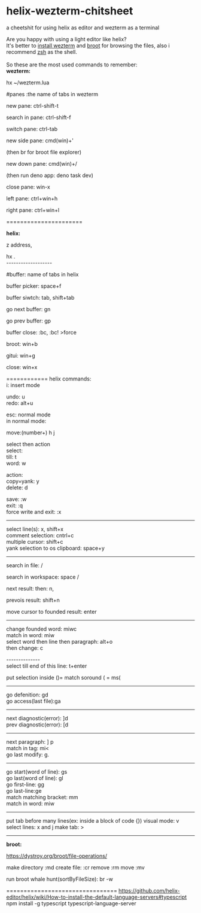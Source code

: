 # helix-wezterm-chitsheet
a cheetshit for using helix as editor and wezterm as a terminal 

Are you happy with using a light editor like helix? <br />
It's better to [install wezterm](https://wezfurlong.org/wezterm/installation.html) 
and [broot](https://dystroy.org/broot/install/) for browsing the files, also i recommend [zsh](https://ohmyz.sh/#install) as the shell. <br />
<br />
So these are the most used commands to remember:<br />
**wezterm:**<br />

hx ~/wezterm.lua <br />

#panes :the name of tabs in wezterm <br />

new pane: ctrl-shift-t <br />

search in pane: ctrl-shift-f <br />

switch pane: ctrl-tab <br />

new side pane: cmd(win)+' <br />

(then br for broot file explorer) <br />

new down pane: cmd(win)+/ <br />

(then run deno app: deno task dev) <br />

close pane: win-x <br />

left pane: ctrl+win+h <br />

right pane: ctrl+win+l <br />

======================

**helix:**

z address,

hx . <br />
------------------- <br />

#buffer: name of tabs in helix <br />

buffer picker: space+f <br />

buffer siwtch: tab, shift+tab <br />

go next buffer: gn <br />

go prev buffer: gp <br />

buffer close: :bc, :bc! >force <br />


broot: win+b <br />

gitui: win+g <br />

close: win+x <br />

============
helix commands: <br />
i: insert mode <br />

undo: u <br />
redo: alt+u <br />

esc: normal mode  <br />
 in normal mode: <br />

move:(number+) h j <br />



select then action <br />
 select: <br />
  till: t <br />
  word: w  <br />

 action: <br />
   copy=yank: y <br />
   delete: d <br />

save: :w <br />
exit: :q <br />
force write and exit: :x <br />

----------------
select line(s): x, shift+x <br />
comment selection: cntrl+c <br />
multiple cursor:   shift+c <br />
yank selection to os clipboard: space+y <br />

-----------------

search in file: /  <br />

search in workspace: space /  <br />

next result: then: n, <br />

prevois result: shift+n <br />

move cursor to founded result: enter <br />

---------------

change founded word: miwc <br />
match in word: miw <br />
select word then line then paragraph: alt+o <br />
then change: c <br />

-------------- <br />
select till end of this line: t+enter <br />

put selection inside ()= match soround ( = ms(  <br />

--------

go defenition: gd <br />
go access(last file):ga <br />

--------
next diagnostic(error): ]d <br />
prev diagnostic(error): [d <br />

-----

next paragraph: ] p <br />
match in tag: mi<   <br />
go last modify: g. <br />

---------

go start(word of line): gs <br />
go last(word of line): gl <br />
go first-line: gg <br />
go last-line:ge <br />
match matching bracket: mm <br />
match in word: miw <br />

---------------

put tab before many lines(ex: inside a block of code {})
visual mode: v
select lines: x and j
make tab: >  

-------------
**broot:**

https://dystroy.org/broot/file-operations/

make directory  :md <name>
create file: :cr <filename>
remove :rm
move :mv

run broot whale hunt(sortByFileSize): br -w 


================================
https://github.com/helix-editor/helix/wiki/How-to-install-the-default-language-servers#typescript
npm install -g typescript typescript-language-server
